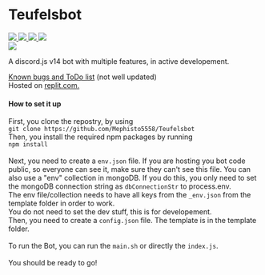 <h1>Teufelsbot</h1>
<a href="https://github.com/Mephisto5558/Teufelsbot/pulse" alt="Activity">
  <img src="https://img.shields.io/github/commit-activity/m/Mephisto5558/Teufelsbot" />
</a>
<a href="https://github.com/Mephisto5558/Teufelsbot/blob/main/LICENSE" alt="License">
  <img src="https://img.shields.io/github/license/Mephisto5558/Teufelsbot" />
</a>
<a href="https://github.com/Mephisto5558/Teufelsbot/actions/workflows/codeql-analysis.yml" alt="CodeQL">
  <img src="https://github.com/Mephisto5558/Teufelsbot/actions/workflows/codeql-analysis.yml/badge.svg?branch=main" />
</a>
<a href="https://www.codefactor.io/repository/github/mephisto5558/teufelsbot" alt="CodeFactor">
  <img src="https://www.codefactor.io/repository/github/mephisto5558/teufelsbot/badge" />
</a>
<br>
<a href="https://discord.gg/u6xjqzz" alt="Discord Server">
  <img src="https://discordapp.com/api/guilds/725378451988676609/widget.png?style=shield" />
</a>
<p>A discord.js v14 bot with multiple features, in active developement.</p>
<a href="https://github.com/Mephisto5558/Teufelbots/discussions/3">Known bugs and ToDo list</a> (not well updated)<br>
Hosted on <a href="https://replit.com">replit.com.</a>
</p>

<h4>How to set it up</h4>
<p>First, you clone the repostry, by using<br>
  <code>git clone https://github.com/Mephisto5558/Teufelsbot</code><br>
  Then, you install the required npm packages by running<br>
  <code>npm install</code><br><br>
  Next, you need to create a <code>env.json</code> file. If you are hosting you bot code public,
  so everyone can see it, make sure they can't see this file. You can also use a "env" collection
  in mongoDB. If you do this, you only need to set the mongoDB connection string as
  <code>dbConnectionStr</code> to process.env.<br>
  The env file/collection needs to have all keys from the <code>_env.json</code> from the template folder
  in order to work.<br>
  You do not need to set the dev stuff, this is for developement.<br>
  Then, you need to create a <code>config.json</code> file. The template is in the template folder.<br><br>
  To run the Bot, you can run the <code>main.sh</code> or directly the <code>index.js</code>.<br><br>
  You should be ready to go!
</p>
</body>